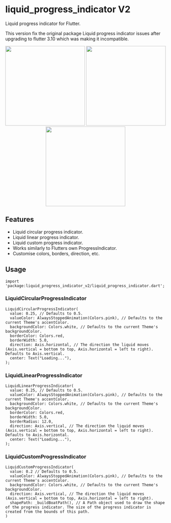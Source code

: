 # liquid_progress_indicator V2

Liquid progress indicator for Flutter.

This version fix the original package Liquid progress indicator issues after upgrading to flutter 3.10 which was making it incompatible.

<p align="center">
<img src="https://raw.githubusercontent.com/JordanADavies/liquid_progress_indicator/master/art/liquid_circular_progress_indicator.gif" width=250>
<img src="https://raw.githubusercontent.com/JordanADavies/liquid_progress_indicator/master/art/liquid_linear_progress_indicator.gif" width=250>
<img src="https://raw.githubusercontent.com/JordanADavies/liquid_progress_indicator/master/art/liquid_custom_progress_indicator.gif" width=250>
</p>
  
## Features  
  
 - Liquid circular progress indicator.
 - Liquid linear progress indicator.
 - Liquid custom progress indicator.
 - Works similarly to Flutters own ProgressIndicator.
 - Customise colors, borders, direction, etc.
  
## Usage

    import 'package:liquid_progress_indicator_v2/liquid_progress_indicator.dart';

### LiquidCircularProgressIndicator

    LiquidCircularProgressIndicator(
      value: 0.25, // Defaults to 0.5.
      valueColor: AlwaysStoppedAnimation(Colors.pink), // Defaults to the current Theme's accentColor.
      backgroundColor: Colors.white, // Defaults to the current Theme's backgroundColor.
      borderColor: Colors.red,
      borderWidth: 5.0,
      direction: Axis.horizontal, // The direction the liquid moves (Axis.vertical = bottom to top, Axis.horizontal = left to right). Defaults to Axis.vertical.
      center: Text("Loading..."),
    );

### LiquidLinearProgressIndicator

    LiquidLinearProgressIndicator(
      value: 0.25, // Defaults to 0.5.
      valueColor: AlwaysStoppedAnimation(Colors.pink), // Defaults to the current Theme's accentColor.
      backgroundColor: Colors.white, // Defaults to the current Theme's backgroundColor.
      borderColor: Colors.red,
      borderWidth: 5.0,
      borderRadius: 12.0,
      direction: Axis.vertical, // The direction the liquid moves (Axis.vertical = bottom to top, Axis.horizontal = left to right). Defaults to Axis.horizontal.
      center: Text("Loading..."),
    );

### LiquidCustomProgressIndicator

    LiquidCustomProgressIndicator(
      value: 0.2 // Defaults to 0.5.
      valueColor: AlwaysStoppedAnimation(Colors.pink), // Defaults to the current Theme's accentColor.
      backgroundColor: Colors.white, // Defaults to the current Theme's backgroundColor.
      direction: Axis.vertical, // The direction the liquid moves (Axis.vertical = bottom to top, Axis.horizontal = left to right).
      shapePath: _buildBoatPath(), // A Path object used to draw the shape of the progress indicator. The size of the progress indicator is created from the bounds of this path.
    )
